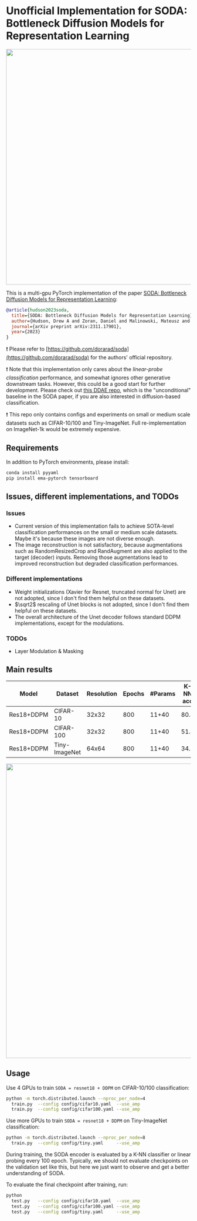 # Unofficial Implementation for SODA: Bottleneck Diffusion Models for Representation Learning
<p align="center">
  <img src="https://github.com/FutureXiang/soda/assets/33350017/7bfd19a8-950b-44f1-8d36-d3c7e0866321" width="640">
</p>

This is a multi-gpu PyTorch implementation of the paper [SODA: Bottleneck Diffusion Models for Representation Learning](https://arxiv.org/abs/2311.17901):
```bibtex
@article{hudson2023soda,
  title={SODA: Bottleneck Diffusion Models for Representation Learning},
  author={Hudson, Drew A and Zoran, Daniel and Malinowski, Mateusz and Lampinen, Andrew K and Jaegle, Andrew and McClelland, James L and Matthey, Loic and Hill, Felix and Lerchner, Alexander},
  journal={arXiv preprint arXiv:2311.17901},
  year={2023}
}
```
:exclamation: Please refer to [https://github.com/dorarad/soda](https://github.com/dorarad/soda) for the authors' official repository.

:exclamation: Note that this implementation only cares about the *linear-probe classification* performance, and somewhat ignores other generative downstream tasks. However, this could be a good start for further development. Please check out [this DDAE repo](https://github.com/FutureXiang/ddae), which is the "unconditional" baseline in the SODA paper, if you are also interested in diffusion-based classification.

:exclamation: This repo only contains configs and experiments on small or medium scale datasets such as CIFAR-10/100 and Tiny-ImageNet. Full re-implementation on ImageNet-1k would be extremely expensive.

## Requirements
In addition to PyTorch environments, please install:
```sh
conda install pyyaml
pip install ema-pytorch tensorboard
```

## Issues, different implementations, and TODOs
### Issues
- Current version of this implementation fails to achieve SOTA-level classification performances on the small or medium scale datasets. Maybe it's because these images are not diverse enough.
- The image reconstruction is not satisfactory, because augmentations such as RandomResizedCrop and RandAugment are also applied to the target (decoder) inputs. Removing those augmentations lead to improved reconstruction but degraded classification performances.

### Different implementations
- Weight initializations (Xavier for Resnet, truncated normal for Unet) are not adopted, since I don't find them helpful on these datasets.
- $\sqrt2$ rescaling of Unet blocks is not adopted, since I don't find them helpful on these datasets.
- The overall architecture of the Unet decoder follows standard DDPM implementations, except for the modulations.

### TODOs
- Layer Modulation & Masking

## Main results
|    Model   |    Dataset    |  Resolution | Epochs | #Params | K-NN acc | Linear probe acc |
|------------|---------------|-------------|--------|---------|----------|------------------|
| Res18+DDPM |   CIFAR-10    |    32x32    |   800  |  11+40  |   80.4   |      80.0        |
| Res18+DDPM |   CIFAR-100   |    32x32    |   800  |  11+40  |   51.4   |      54.9        |
| Res18+DDPM | Tiny-ImageNet |    64x64    |   800  |  11+40  |   34.8   |      38.2        |
<p align="center">
  <img src="https://github.com/FutureXiang/soda/assets/33350017/2caaac7e-4e4e-4d6e-952f-e0ed5e1e55c9" width="800">
</p>

## Usage
Use 4 GPUs to train `SODA = resnet18 + DDPM` on CIFAR-10/100 classification:
```sh
python -m torch.distributed.launch --nproc_per_node=4
  train.py  --config config/cifar10.yaml  --use_amp
  train.py  --config config/cifar100.yaml --use_amp
```
Use more GPUs to train `SODA = resnet18 + DDPM` on Tiny-ImageNet classification:
```sh
python -m torch.distributed.launch --nproc_per_node=8
  train.py  --config config/tiny.yaml     --use_amp
```

During training, the SODA encoder is evaluated by a K-NN classifier or linear probing every 100 epoch.
Typically, we should not evaluate checkpoints on the validation set like this, but here we just want to observe and get a better understanding of SODA.

To evaluate the final checkpoint after training, run:
```sh
python 
  test.py   --config config/cifar10.yaml  --use_amp
  test.py   --config config/cifar100.yaml --use_amp
  test.py   --config config/tiny.yaml     --use_amp
```
